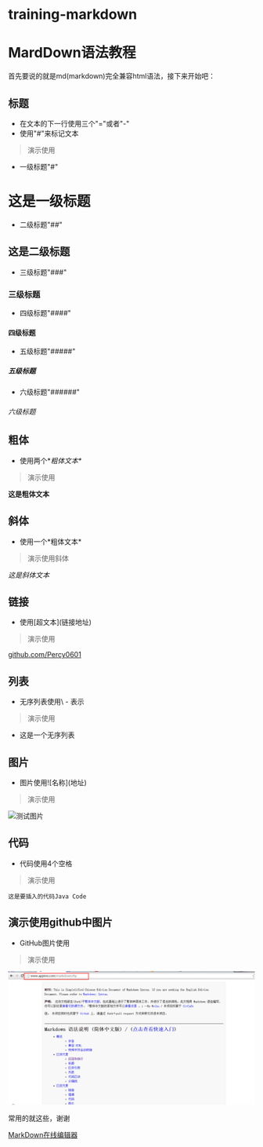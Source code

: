 # training-markdown
MardDown语法教程
=================
首先要说的就是md(markdown)完全兼容html语法，接下来开始吧：


## 标题



- 在文本的下一行使用三个"="或者"-"
- 使用"#"来标记文本

> 演示使用

 - 一级标题"#"
 
 # 这是一级标题


 - 二级标题"##"

 ## 这是二级标题
 

 - 三级标题"###"

 ### 三级标题


 - 四级标题"####"

 #### 四级标题

 - 五级标题"#####"

 ##### 五级标题

 - 六级标题"######"

 ###### 六级标题


## 粗体

 - 使用两个\**粗体文本\**
 
 

> 演示使用



**这是粗体文本**


## 斜体



 - 使用一个\*粗体文本\*


> 演示使用斜体



*这是斜体文本*


## 链接

 - 使用\[超文本\](链接地址)

> 演示使用


[github.com/Percy0601](https://github.com/Percy0601)


## 列表

 - 无序列表使用\ - 表示

> 演示使用

 - 这是一个无序列表


## 图片

 - 图片使用\!\[名称](地址)

> 演示使用


![测试图片](http://b386.photo.store.qq.com/psb?/V13HjZ7e0FdFMI/uOl46QMbULLwedLzHmJWTVPxcyWfxL6QQ47GoLRN7eA!/b/dOWTGubpKwAA&bo=wQOAAkAGKgQFCAM!&rf=viewer_4)


## 代码

 - 代码使用4个空格

> 演示使用

    这是要插入的代码Java Code


## 演示使用github中图片

 - GitHub图片使用

> 演示使用

![演示图片](./images/1.jpg)



常用的就这些，谢谢

[MarkDown在线编辑器](https://stackedit.io/editor)
